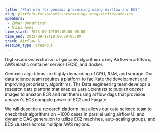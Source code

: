 ```yaml
---
title: "Platform for genomic processing using Airflow and ECS"
slug: platform-for-genomic-processing-using-airflow-and-ecs
speakers:
 - Zohar Donenhirsh
 - Alina Aven
time_start: 2023-09-19T09:00:00-05:00
time_end: 2023-09-19T10:00:00-05:00
track: Airflow & ...
session_type: breakout
---
```


High-scale orchestration of genomic algorithms using Airflow workflows, AWS elastic container service (ECS), and docker.

Genomic algorithms are highly demanding of CPU, RAM, and storage. Our data science team requires a platform to facilitate the development and improving proprietary algorithms. The Data engineering team develops a research data platform that enables Data Scientists to publish docker images to amazon ECR and run them using airflow dags that provision amazon's ECS compute power of EC2 and Fargate. 

We will describe a research platform that allows our data science team to check their algorithms on ~1000 cases in parallel using airflow UI and dynamic DAG generation to utilize EC2 machines, auto-scaling groups, and ECS clusters across multiple AWS regions.